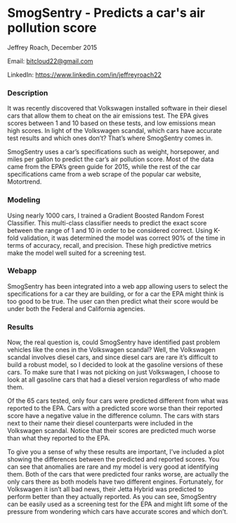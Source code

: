 # SmogSentry - Predicts a car's air pollution score

Jeffrey Roach, December 2015

Email: bitcloud22@gmail.com

LinkedIn: https://www.linkedin.com/in/jeffreyroach22

### Description
It was recently discovered that Volkswagen installed software in their diesel cars that allow them to cheat on the air emissions test. The EPA gives scores between 1 and 10 based on these tests, and low emissions mean high scores. In light of the Volkswagen scandal, which cars have accurate test results and which ones don’t? That’s where SmogSentry comes in.

SmogSentry uses a car’s specifications such as weight, horsepower, and miles per gallon to predict the car’s air pollution score. 
Most of the data came from the EPA’s green guide for 2015, while the rest of the car specifications came from a web scrape of the popular car website, Motortrend. 

### Modeling
Using nearly 1000 cars, I trained a Gradient Boosted Random Forest Classifier. This multi-class classifier needs to predict the exact score between the range of 1 and 10 in order to be considered correct. Using K-fold validation, it was determined the model was correct 90% of the time in terms of accuracy, recall, and precision. These high predictive metrics make the model well suited for a screening test.

### Webapp
SmogSentry has been integrated into a web app allowing users to select the specifications for a car they are building, or for a car the EPA might think is too good to be true.
The user can then predict what their score would be under both the Federal and California agencies.

### Results
Now, the real question is, could SmogSentry have identified past problem vehicles like the ones in the Volkswagen scandal?
Well, the Volkswagen scandal involves diesel cars, and since diesel cars are rare it’s difficult to build a robust model, so I decided to look at the gasoline versions of these cars. To make sure that I was not picking on just Volkswagen, I choose to look at all gasoline cars that had a diesel version regardless of who made them.

Of the 65 cars tested, only four cars were predicted different from what was reported to the EPA. Cars with a predicted score worse than their reported score have a negative value in the difference column. The cars with stars next to their name their diesel counterparts were included in the Volkswagen scandal. Notice that their scores are predicted much worse than what they reported to the EPA.

 To give you a sense of why these results are important, I’ve included a plot showing the differences between the predicted and reported scores. You can see that anomalies are rare and my model is very good at identifying them. Both of the cars that were predicted four ranks worse, are actually the only cars there as both models have two different engines. Fortunately, for Volkswagen it isn’t all bad news, their Jetta Hybrid was predicted to perform better than they actually reported.
As you can see, SmogSentry can be easily used as a screening test for the EPA and might lift some of the pressure from wondering which cars have accurate scores and which don’t.

